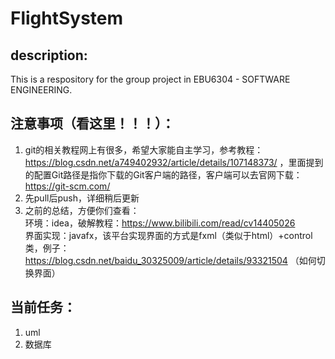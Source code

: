 # FlightSystem
description:
---
This is a respository for the group project in EBU6304 - SOFTWARE ENGINEERING.  

注意事项（看这里！！！）：
---
1. git的相关教程网上有很多，希望大家能自主学习，参考教程：https://blog.csdn.net/a749402932/article/details/107148373/ ，里面提到的配置Git路径是指你下载的Git客户端的路径，客户端可以去官网下载：https://git-scm.com/
2. 先pull后push，详细稍后更新
3. 之前的总结，方便你们查看：  
环境：idea，破解教程：https://www.bilibili.com/read/cv14405026  
界面实现：javafx，该平台实现界面的方式是fxml（类似于html）+control类，例子：https://blog.csdn.net/baidu_30325009/article/details/93321504 （如何切换界面）

当前任务：
---
1. uml
2. 数据库
